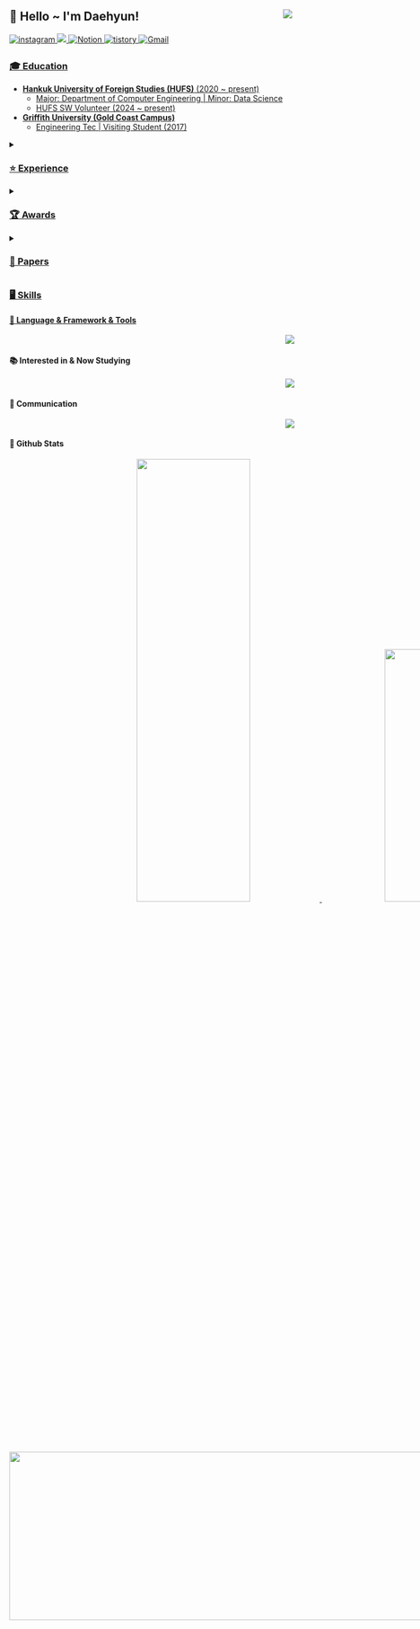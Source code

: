 <div align="right">
<img src="https://komarev.com/ghpvc/?username=Daehyun-Bigbread&&style=flat-square" align="right"/>
  
<div align="left">
  
## 👋 Hello ~ I'm Daehyun!
<div style='float:left'>
<a href="https://www.instagram.com/developer._.toby/" target="_blank">
<img src=https://img.shields.io/badge/instagram-%23000000.svg?&style=for-the-badge&logo=instagram&logoColor=white&color=dd2a7b alt=instagram style="margin-bottom:5px;"/>
</a>
<a href="https://www.linkedin.com/in/daehyun-kim-b6336b291/"/>
<img src="https://img.shields.io/badge/linkedin-%230077B5.svg?style=for-the-badge&logo=linkedin&logoColor=white"/>
</a>
<a href="https://www.notion.so/bigbread-1129/Hello-I-m-Daehyun-ad5c33377ba74550b94293fd32c7c6d9?pvs=4">
<img alt="Notion" src="https://img.shields.io/badge/Notion-%23000000.svg?style=for-the-badge&logo=notion&logoColor=white" />
</a>
<a href="https://daehyun-bigbread.tistory.com">
<img alt="tistory" src="https://img.shields.io/badge/tistory-ff5544?style=for-the-badge&logo=tistory&logoColor=white" />
</a>
<a href="bigdarkgold@gmail.com">
<img alt="Gmail" src="https://img.shields.io/badge/Gmail-D14836?style=for-the-badge&logo=gmail&logoColor=white" />


### 🎓  Education
- **Hankuk University of Foreign Studies (HUFS)** (2020 ~ present)
  - Major: Department of Computer Engineering | Minor: Data Science
  - HUFS SW Volunteer (2024 ~ present)
- **Griffith University (Gold Coast Campus)**
  - Engineering Tec | Visiting Student (2017)
    
<details>
  <summary><h3> ⭐ Experience</h3></summary>

| **Organization/Team**                              | **Position**                                          | **Duration**                         | **Key Activities/Contributions**                                                                                                                                                    |
|----------------------------------------------------|------------------------------------------------------|--------------------------------------|-------------------------------------------------------------------------------------------------------------------------------------------------------------------------------------|
| **"Pitching" AI Based Presentaton Feedback Service**  | Lead (Project Manager), VLM Feedback Part Dev                     | 2024.09 ~ 2024.12                   | Kakao Corp x Goorm - Kakao Tech Bootcamp 1st (Team Mission)      
| **"Golla Golla" E-commerce Platform**  | AI Part, RecSys Dev                                  | 2024.06 ~ 2024.09                   | Kakao Corp x Goorm - Kakao Tech Bootcamp 1st (Team Mission)                                                                             |
| **"TEMU" GenAI based nursery rhyme production service** | Gen AI Part, Lead                                 | 2024.09                   | Kakao Corp x Goorm - Kakao Tech Bootcamp 1st (Hackton Project)                                                                              |
| **MOUDLABS (MOUDAI Lab)**                | Researcher                              | 2024.03 ~ 2024.11                    | Research Interest: Medical Moe & Multimodal (VLM)                                                                              |
| **Google Developers Group**                        | Organizer, Staff                                       | 2024 ~ Present                       | Gophercon Korea 2024 Organizer (GDG Golang Korea), Speaker's Management and Coordination. Build with AI (GDG Campus Korea), Gemini Codelab Staff                   |
| **PyCon 2024**                                     | Speaker                                               | 2024.10                                 | Topic: "Analyzing Financial Data with AI & Python using NLP".                                                                                                          |
| **YOUTHCON'24**                                    | Speaker                                               | 2024.08                                 | Topic: "Growth from Reckless Challenges".                                                                                                                              |
| **ICT-Advanced Engineering Society (ICT-AES)**      | Participant (Member)                                           | 2023.12                    | National Conference on Advanced Engineering and ICT-Convergence (NCAEIC-2023).                                                                                                      |
| **JRC Robotics Engineer**                          | Circuit & Robotics Engineer                          | 2016.12 ~ 2018.07                    | Designed robots and circuits for JRC Robotics.                                                                                                                                      |
| **"Yum Yum" Service**                        | AI Part (Computer Vision)     | 2023.12 ~ 2024.02                    | Participated in "Yum Yum" Service development.                                                                                                                        |
| **SW/AI University Global Talent Training Program** | Participant                                           | 2023.11                                 | Participated in SW/AI training programs in Nanyang Technical University, National University of Singapore, and Hanoi University of Science and Technology.                     |
| **DAT(Data Analysis Academy)**                      | ML Team Member                              | 2023.09 ~ 12                                 | Conducted a capstone project on predicting transaction prices of top 5 Korean apartment brands using ML.                                                                             |
| **Team FindAlpha**                                 | Member                                          | 2023.06 ~ 08                                 | Deep learning NLP projects, participated in "Mapping 101 Service" development project in collaboration with Ministry of Science, ICT & Kdata.                                        |                                                                                                                                |
| **Passion & Pioneer Academic Society of Computer Engineering (PnP)** | Organizer                                 | 2020 ~ Present                       | Led AI study team (2023 ~ 2024.02), participated in AI and Data Science study groups (2020 ~ 2021).                                                                                  |
</details>

<details>
  <summary><h3>🏆 Awards</h3></summary>

| **Award**                                             | **Issued by**                                                                                                            | **Date**                              | **Details/Location**                                                                                                         |
|-------------------------------------------------------|--------------------------------------------------------------------------------------------------------------------------|---------------------------------------|-----------------------------------------------------------------------------------------------------------------------------|
| **Grand Award**                                       | Seoul AI Hub X MODULABS                                                                                                  | Feb. 23, 2024                         | 2024 AI/SW start-up job fair                                                                                                 |
| **Best-paper Award**                                  | National Conference on Advanced Engineering and ICT-Convergence 2023 (NCAEIC-2023) organized by ICT-AES and KSF          | Nov. 30 - Dec. 2, 2023                | Held at Hotel The One, Jeju Island, Korea Republic                                                                           |
| **Excellence Award**                                  | HUFS Summer Hackathon by GDSC HUFS & TAB, Computer Engineering Society of HUFS, organized by AI Education Center of HUFS | June 28-29, 2024                      | 2024 HUFS Summer Hackathon                                                                                                   |
| **Capstone project research Excellent Award**         | HUFS Data Analysis Academy DAT, HUFS School of Economics and Business                                                     | Dec. 11, 2023                         | Capstone project research recognition                                                                                        |
| **Bronze Award (4th)**                                | International Robot Olympiad (IROC)                                                                                      | Aug. 5 - Aug. 6, 2017                 | Held at DDC Convention Center, Daejeon, Korea Republic                                                                       |
| **Creative Concept Award**                            | The 4th Australian Robotics Challenge, issued by Griffith University, Google Australia, Australia Robotics Association   | Oct. 26 - Oct. 27, 2017               | Held at Griffith University Gold Coast Campus, Brisbane, Australia                                                           |


</details>

<details>
  <summary><h3>📝 Papers</h3></summary>

  - "Investing Mapping 101: Visualization of the Industry through Keywords & Sensitivity Analysis" - National Conference on Advanced Engineering and ICT-Convergence 2023 (NCAEIC-2023), organized by ICT-AES and KSF at Hotel The One, Jeju Island, Korea Republic (Nov. 30 - Dec. 2, 2023)
  - "Predicting Actual Transaction Prices of Top 5 Korea Apartment Brands Using ML" - Conference Capstone Project Presentation, organized by HUFS Data Analysis Academy DAT, HUFS School of Economics and Business (Dec. 07, 2023)

</details>

### 🖥️ Skills

#### 📑 Language & Framework & Tools
<p align="center">
  <a href="https://skillicons.dev">
    <img src="https://skillicons.dev/icons?i=py,c,cpp,html,css,figma,md,js,react,anaconda,tensorflow,git,arduino,opencv,sklearn" />
  </a>
</p>

#### 📚 Interested in & Now Studying
<p align="center">
  <a href="https://skillicons.dev">
    <img src="https://skillicons.dev/icons?i=pytorch,kubernetes,docker,aws,gcp" />
  </a>
</p>
  
#### 📢 Communication
<p align="center">
  <a href="https://skillicons.dev">
    <img src="https://skillicons.dev/icons?i=github,instagram,notion,discord,gmail,linkedin" />
  </a>
</p>


#### 🌱 Github Stats  
<p align="center">
  <a href="s">
  <img src="https://github-readme-stats.vercel.app/api?username=Daehyun-Bigbread&theme=tokyonight&show_icons=true&hide_border=true" width="45%"/>
  </a>
  <img src="https://github-readme-stats.vercel.app/api/top-langs/?username=Daehyun-Bigbread&theme=tokyonight&layout=compact" width="34%"/>
</p>

<a href="https://github.com/devxb/gitanimals">
<img
  src="https://render.gitanimals.org/farms/Daehyun-Bigbread"
  width="1000"
  height="300"
/>
</a>
<!--

**Daehyun-Bigbread/Daehyun-Bigbread** is a ✨ _special_ ✨ repository because its `README.md` (this file) appears on your GitHub profile.


Here are some ideas to get you started:

- 🔭 I’m currently working on ...
- 🌱 I’m currently learning ...
- 👯 I’m looking to collaborate on ...
- 🤔 I’m looking for help with ...
- 💬 Ask me about ...
- 📫 How to reach me: ...
- 😄 Pronouns: ...
- ⚡ Fun fact: ...
-->
